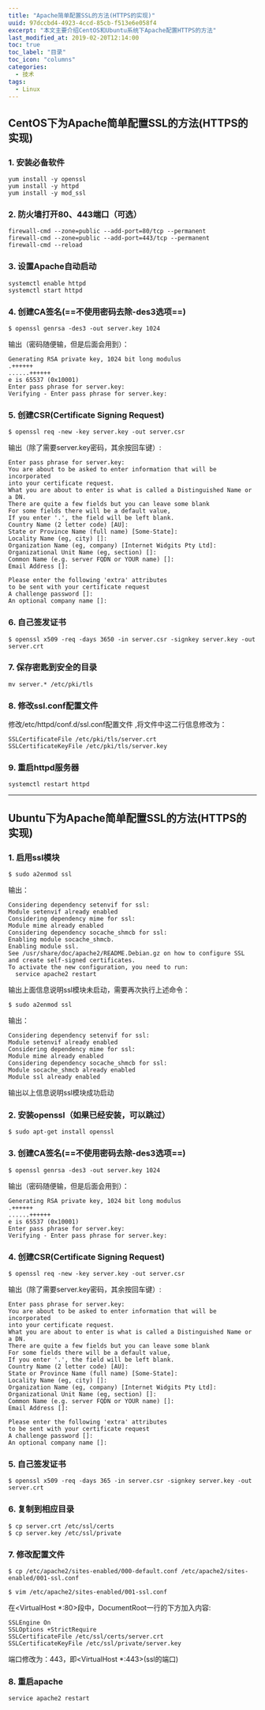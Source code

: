 ```yaml
---
title: "Apache简单配置SSL的方法(HTTPS的实现)"
uuid: 97dccbd4-4923-4ccd-85cb-f513e6e058f4
excerpt: "本文主要介绍CentOS和Ubuntu系统下Apache配置HTTPS的方法"
last_modified_at: 2019-02-20T12:14:00
toc: true
toc_label: "目录"
toc_icon: "columns"
categories:
  - 技术
tags:
  - Linux
---
```


## CentOS下为Apache简单配置SSL的方法(HTTPS的实现)

### 1. 安装必备软件

```shell
yum install -y openssl
yum install -y httpd
yum install -y mod_ssl
```

### 2. 防火墙打开80、443端口（可选）

```shell
firewall-cmd --zone=public --add-port=80/tcp --permanent
firewall-cmd --zone=public --add-port=443/tcp --permanent
firewall-cmd --reload
```

### 3. 设置Apache自动启动

```shell
systemctl enable httpd
systemctl start httpd
```

### 4. 创建CA签名(==不使用密码去除-des3选项==)

```shell
$ openssl genrsa -des3 -out server.key 1024
```

输出（密码随便输，但是后面会用到）：  

```shell
Generating RSA private key, 1024 bit long modulus
.++++++
......++++++
e is 65537 (0x10001)
Enter pass phrase for server.key:  
Verifying - Enter pass phrase for server.key:
```

### 5. 创建CSR(Certificate Signing Request)

```shell
$ openssl req -new -key server.key -out server.csr
```

输出（除了需要server.key密码，其余按回车键）:   

```shell
Enter pass phrase for server.key:  
You are about to be asked to enter information that will be incorporated
into your certificate request.  
What you are about to enter is what is called a Distinguished Name or a DN.  
There are quite a few fields but you can leave some blank  
For some fields there will be a default value,  
If you enter '.', the field will be left blank.  
Country Name (2 letter code) [AU]:  
State or Province Name (full name) [Some-State]:  
Locality Name (eg, city) []:  
Organization Name (eg, company) [Internet Widgits Pty Ltd]:  
Organizational Unit Name (eg, section) []:  
Common Name (e.g. server FQDN or YOUR name) []:  
Email Address []:  

Please enter the following 'extra' attributes
to be sent with your certificate request
A challenge password []:  
An optional company name []:
```

### 6. 自己签发证书

```shell
$ openssl x509 -req -days 3650 -in server.csr -signkey server.key -out server.crt
```

### 7. 保存密匙到安全的目录

```shell
mv server.* /etc/pki/tls
```

### 8. 修改ssl.conf配置文件
修改/etc/httpd/conf.d/ssl.conf配置文件 ,将文件中这二行信息修改为：

```shell
SSLCertificateFile /etc/pki/tls/server.crt
SSLCertificateKeyFile /etc/pki/tls/server.key
```

### 9. 重启httpd服务器

```shell
systemctl restart httpd
```

---

## Ubuntu下为Apache简单配置SSL的方法(HTTPS的实现)

### 1. 启用ssl模块

```shell
$ sudo a2enmod ssl
```

输出：

```shell
Considering dependency setenvif for ssl:  
Module setenvif already enabled  
Considering dependency mime for ssl:  
Module mime already enabled  
Considering dependency socache_shmcb for ssl:  
Enabling module socache_shmcb.  
Enabling module ssl.  
See /usr/share/doc/apache2/README.Debian.gz on how to configure SSL and create self-signed certificates.  
To activate the new configuration, you need to run:  
  service apache2 restart
```

输出上面信息说明ssl模块未启动，需要再次执行上述命令：  

```shell
$ sudo a2enmod ssl
```

输出：

```shell
Considering dependency setenvif for ssl:  
Module setenvif already enabled  
Considering dependency mime for ssl:  
Module mime already enabled  
Considering dependency socache_shmcb for ssl:  
Module socache_shmcb already enabled  
Module ssl already enabled
```
 
输出以上信息说明ssl模块成功启动  
### 2. 安装openssl（如果已经安装，可以跳过）

```shell
$ sudo apt-get install openssl
```


### 3. 创建CA签名(==不使用密码去除-des3选项==)

```shell
$ openssl genrsa -des3 -out server.key 1024
```
  
输出（密码随便输，但是后面会用到）：  

```shell
Generating RSA private key, 1024 bit long modulus
.++++++
......++++++
e is 65537 (0x10001)
Enter pass phrase for server.key:  
Verifying - Enter pass phrase for server.key:
```



### 4. 创建CSR(Certificate Signing Request)

```shell
$ openssl req -new -key server.key -out server.csr
```

输出（除了需要server.key密码，其余按回车键）:   

```shell
Enter pass phrase for server.key:  
You are about to be asked to enter information that will be incorporated
into your certificate request.  
What you are about to enter is what is called a Distinguished Name or a DN.  
There are quite a few fields but you can leave some blank  
For some fields there will be a default value,  
If you enter '.', the field will be left blank.  
Country Name (2 letter code) [AU]:  
State or Province Name (full name) [Some-State]:  
Locality Name (eg, city) []:  
Organization Name (eg, company) [Internet Widgits Pty Ltd]:  
Organizational Unit Name (eg, section) []:  
Common Name (e.g. server FQDN or YOUR name) []:  
Email Address []:  

Please enter the following 'extra' attributes
to be sent with your certificate request
A challenge password []:  
An optional company name []:
```

### 5. 自己签发证书

```shell
$ openssl x509 -req -days 365 -in server.csr -signkey server.key -out server.crt
```


### 6. 复制到相应目录


```shell
$ cp server.crt /etc/ssl/certs  
$ cp server.key /etc/ssl/private
```


### 7. 修改配置文件

```shell
$ cp /etc/apache2/sites-enabled/000-default.conf /etc/apache2/sites-enabled/001-ssl.conf
```
  

```shell
$ vim /etc/apache2/sites-enabled/001-ssl.conf
```

在<VirtualHost \*:80>段中，DocumentRoot一行的下方加入内容:  

```shell
SSLEngine On  
SSLOptions +StrictRequire  
SSLCertificateFile /etc/ssl/certs/server.crt  
SSLCertificateKeyFile /etc/ssl/private/server.key
```
端口修改为：443，即<VirtualHost \*:443>(ssl的端口)


### 8. 重启apache

```shell
service apache2 restart
```
